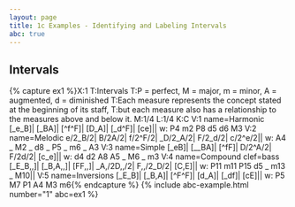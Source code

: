 ```yaml
---
layout: page
title: 1c Examples - Identifying and Labeling Intervals
abc: true
---
```


## Intervals

{% capture ex1 %}X:1
T:Intervals
T:P = perfect, M = major, m = minor, A = augmented, d = diminished
T:Each measure represents the concept stated at the beginning of its staff, 
T:but each measure also has a relationship to the measures above and below it.
M:1/4
L:1/4
K:C
V:1 name=Harmonic
[_e_B]| [_BA]| [^f^F]| [D_A]| [_d^F]| [ce]||
w: P4 m2 P8 d5 d6 M3
V:2 name=Melodic
e/2_B/2| B/2A/2| f/2^F/2| _D/2_A/2| F/2_d/2| c/2^e/2||
w: A4 _ M2 _ d8 _ P5 _ m6 _ A3
V:3 name=Simple
[_eB]| [__BA]| [^fF]| D/2^A/2| F/2d/2| [c_e]||
w: d4 d2 A8 A5 _ M6 _ m3
V:4 name=Compound clef=bass
[_E_B,,]| [_B,A,,]| [FF,,]| _A,/2D,,/2| F,,/2_D/2| [C,E]||
w: P11 m11 P15 d5 _ m13 _ M10||
V:5 name=Inversions
[_E_B]| [_B,A]| [^F^F]| [d_A]| [_df]| [cE]||
w: P5 M7 P1 A4 M3 m6{% endcapture %}
{% include abc-example.html number="1" abc=ex1 %}